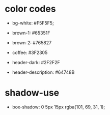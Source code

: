 # color codes
* bg-white: #F5F5F5;
* brown-1: #65351F
* brown-2: #765827
* coffee: #3F2305

* header-dark: #2F2F2F
* header-description: #64748B


# shadow-use
- box-shadow: 0 5px 15px rgba(101, 69, 31, 1);